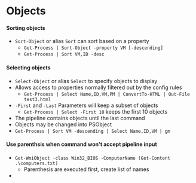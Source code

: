 # Objects

#### Sorting objects

- `Sort-Object` or alias `Sort` can sort based on a property
    - `Get-Process | Sort-Object -property VM [-descending]`
    - `Get-Process | Sort VM,ID -desc`

#### Selecting objects

- `Select-Object` or alias `Select` to specify objects to display
- Allows access to properties normally filtered out by the config rules
    - `Get-Process | Select Name,ID,VM,PM | ConvertTo-HTML | Out-File test3.html`
- `-First` and `-Last` Parameters will keep a subset of objects
    - `Get-Process | Select -First 10` keeps the first 10 objects
- The pipeline contains objects until the last command
- Objects may be changed into PSObject
- `Get-Process | Sort VM -descending | Select Name,ID,VM | gm`

#### Use parenthsis when command won't accept pipeline input

- `Get-WmiObject -class Win32_BIOS -ComputerName (Get-Content .\computers.txt)`
    - Parenthesis are executed first, create list of names
- 

